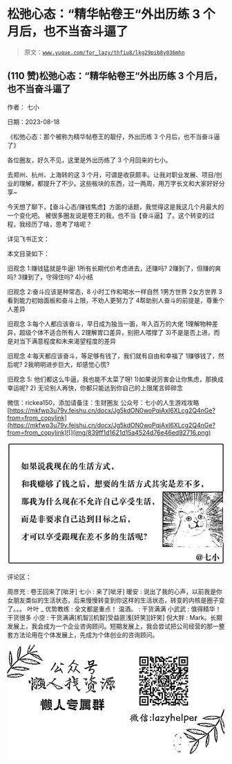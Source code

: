 # 松弛心态：“精华帖卷王“外出历练 3 个月后，也不当奋斗逼了

> 原文：[`www.yuque.com/for_lazy/thfiu8/lkg29pib8y036mhn`](https://www.yuque.com/for_lazy/thfiu8/lkg29pib8y036mhn)



## (110 赞)松弛心态：“精华帖卷王“外出历练 3 个月后，也不当奋斗逼了 

作者： 七小 

日期：2023-08-18 

《松弛心态：那个被称为精华帖卷王的靓仔，外出历练 3 个月后，也不当奋斗逼了》 

各位圈友，好久不见，这里是外出历练了 3 个月回来的七小。 

去郑州、杭州、上海转的这 3 个月，可谓是收获颇丰。让我对职业发展、项目/创业的理解，都提升了不少。这些板块的东西，过一两周，用万字长文和大家好好分享~ 

今天想了聊下，【奋斗心态/赚钱焦虑】方面的话题，我觉得这是我这几个月最大的一个变化吧。 被很多圈友说是卷王的我，也不当【奋斗逼】了。这个转变的过程，我经历了啥，思考了啥呢？ 

详见飞书正文： 

本文目录如下： 

旧观念 1:赚钱猛就是牛逼! <ne-oli index-type="0"><ne-oli-i>1</ne-oli-i><ne-oli-c class="ne-oli-content" id="u85bb8686" data-lake-id="u85bb8686">所有长期代价考虑进去，还赚吗?</ne-oli-c></ne-oli> <ne-oli index-type="0"><ne-oli-i>2</ne-oli-i><ne-oli-c class="ne-oli-content" id="uebedf147" data-lake-id="uebedf147">赚到了，但赚的爽吗?</ne-oli-c></ne-oli> <ne-oli index-type="0"><ne-oli-i>3</ne-oli-i><ne-oli-c class="ne-oli-content" id="ub92960fa" data-lake-id="ub92960fa">赚到了，守得住吗? 4)小结</ne-oli-c></ne-oli> 

旧观念 2:奋斗应该是种常态，8 小时工作和喝水一样自然 <ne-oli index-type="0"><ne-oli-i>1</ne-oli-i><ne-oli-c class="ne-oli-content" id="u845f7146" data-lake-id="u845f7146">男方世界</ne-oli-c></ne-oli> <ne-oli index-type="0"><ne-oli-i>2</ne-oli-i><ne-oli-c class="ne-oli-content" id="u68e872ce" data-lake-id="u68e872ce">女方世界</ne-oli-c></ne-oli> <ne-oli index-type="0"><ne-oli-i>3</ne-oli-i><ne-oli-c class="ne-oli-content" id="u0e123b45" data-lake-id="u0e123b45">看到能力初始面板和奋斗上限，不劝人更努力了</ne-oli-c></ne-oli> <ne-oli index-type="0"><ne-oli-i>4</ne-oli-i><ne-oli-c class="ne-oli-content" id="ub8d8debd" data-lake-id="ub8d8debd">帮助别人奋斗的前提是，尊重个人差异</ne-oli-c></ne-oli> 

旧观念 3:每个人都应该奋斗，早日成为独当一面，年入百万的大佬 <ne-oli index-type="0"><ne-oli-i>1</ne-oli-i><ne-oli-c class="ne-oli-content" id="u824e46c1" data-lake-id="u824e46c1">理解物种差异，超级个体不适合所有人</ne-oli-c></ne-oli> <ne-oli index-type="0"><ne-oli-i>2</ne-oli-i><ne-oli-c class="ne-oli-content" id="u812c2353" data-lake-id="u812c2353">理解胃口差异，别把人喂撑了 3)不是是否上进，而是对当下满意程度和未来渴望程度的差异</ne-oli-c></ne-oli> 

旧观念 4:每天都应该奋斗，等足够有钱了，我们就有自由和幸福了 <ne-oli index-type="0"><ne-oli-i>1</ne-oli-i><ne-oli-c class="ne-oli-content" id="u11263b2d" data-lake-id="u11263b2d">赚够钱了，然后呢?</ne-oli-c></ne-oli> <ne-oli index-type="0"><ne-oli-i>2</ne-oli-i><ne-oli-c class="ne-oli-content" id="u8cdfefad" data-lake-id="u8cdfefad">我明明进步巨大，却感觉心慌?</ne-oli-c></ne-oli> 

旧观念 5: 他们都这么牛逼，我也能不太菜了呀! 1)如果说厉害会让你焦虑，那换成幸运呢? 2) 无论别人再快，你都只能达到你自己的上限尾言碎碎念 

微信：rickea150，添加请备注：生财圈友 公众号：七小的人生游戏攻略[https://mkfwp3u79v.feishu.cn/docx/Jg5kdON0woPqiAxI6XLcg2Q4nGe?from=from_copylink](https://mkfwp3u79v.feishu.cn/docx/Jg5kdON0woPqiAxI6XLcg2Q4nGe?from=from_copylink)![](img/839ff1d1621d15a4524d76e46ed92716.png) 

![](img/434a6022447674534976a7888ee6c44a.png) 

评论区： 

周彦充 : 卷王回来了[呲牙] 七小 : 来了[呲牙] 暖安 : 说出了我的心声，以前我是你女朋友类似的生活状态，后来慢慢转变到你这样的生活状态，转变的内核是圈子变了。。。 叶叶 _ 优势教练 : 全文都是重点！ 温酒。 : 干货满满 小武武 : 值得精华！干货很多 小空 : 干货满满[机智][机智]受益匪浅[奸笑][奸笑] 倪大胖 : Mark。长期发展上，我会成为一个企业咨询顾问。短期发展上，我会尝试把公司经营的那一整套方法论用在个体发展上，先成为个体创业的咨询顾问。 

![](img/894d30a529e7c37bcd3392323c99941c.png)  